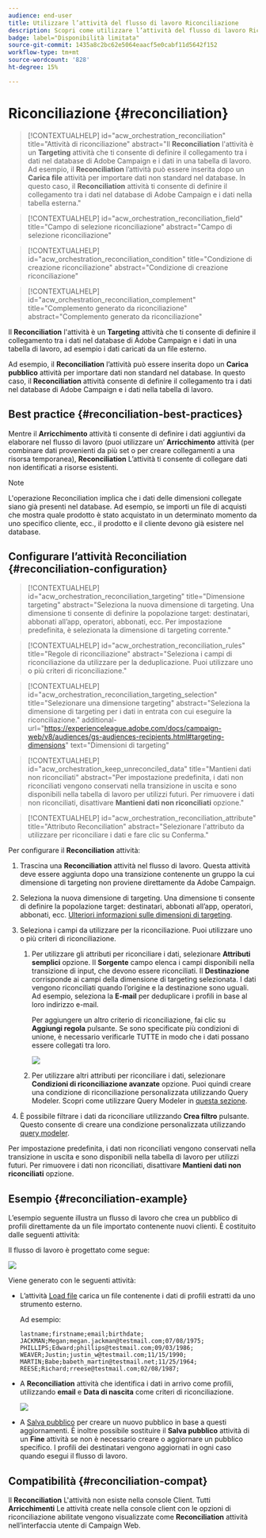 ```yaml
---
audience: end-user
title: Utilizzare l’attività del flusso di lavoro Riconciliazione
description: Scopri come utilizzare l’attività del flusso di lavoro Riconciliazione
badge: label="Disponibilità limitata"
source-git-commit: 1435a8c2bc62e5064eaacf5e0cabf11d5642f152
workflow-type: tm+mt
source-wordcount: '828'
ht-degree: 15%

---
```


# Riconciliazione {#reconciliation}

>[!CONTEXTUALHELP]
>id="acw_orchestration_reconciliation"
>title="Attività di riconciliazione"
>abstract="Il **Reconciliation** l&#39;attività è un **Targeting** attività che ti consente di definire il collegamento tra i dati nel database di Adobe Campaign e i dati in una tabella di lavoro. Ad esempio, il **Reconciliation** l’attività può essere inserita dopo un **Carica file** attività per importare dati non standard nel database. In questo caso, il **Reconciliation** attività ti consente di definire il collegamento tra i dati nel database di Adobe Campaign e i dati nella tabella esterna."

>[!CONTEXTUALHELP]
>id="acw_orchestration_reconciliation_field"
>title="Campo di selezione riconciliazione"
>abstract="Campo di selezione riconciliazione"

>[!CONTEXTUALHELP]
>id="acw_orchestration_reconciliation_condition"
>title="Condizione di creazione riconciliazione"
>abstract="Condizione di creazione riconciliazione"

>[!CONTEXTUALHELP]
>id="acw_orchestration_reconciliation_complement"
>title="Complemento generato da riconciliazione"
>abstract="Complemento generato da riconciliazione"

Il **Reconciliation** l&#39;attività è un **Targeting** attività che ti consente di definire il collegamento tra i dati nel database di Adobe Campaign e i dati in una tabella di lavoro, ad esempio i dati caricati da un file esterno.

Ad esempio, il **Reconciliation** l’attività può essere inserita dopo un **Carica pubblico** attività per importare dati non standard nel database. In questo caso, il **Reconciliation** attività consente di definire il collegamento tra i dati nel database di Adobe Campaign e i dati nella tabella di lavoro.

## Best practice {#reconciliation-best-practices}

Mentre il **Arricchimento** attività ti consente di definire i dati aggiuntivi da elaborare nel flusso di lavoro (puoi utilizzare un’ **Arricchimento** attività (per combinare dati provenienti da più set o per creare collegamenti a una risorsa temporanea), **Reconciliation** L’attività ti consente di collegare dati non identificati a risorse esistenti.

>[!NOTE]
>L&#39;operazione Reconciliation implica che i dati delle dimensioni collegate siano già presenti nel database.  Ad esempio, se importi un file di acquisti che mostra quale prodotto è stato acquistato in un determinato momento da uno specifico cliente, ecc., il prodotto e il cliente devono già esistere nel database.

## Configurare l’attività Reconciliation {#reconciliation-configuration}

>[!CONTEXTUALHELP]
>id="acw_orchestration_reconciliation_targeting"
>title="Dimensione targeting"
>abstract="Seleziona la nuova dimensione di targeting. Una dimensione ti consente di definire la popolazione target: destinatari, abbonati all’app, operatori, abbonati, ecc. Per impostazione predefinita, è selezionata la dimensione di targeting corrente."

>[!CONTEXTUALHELP]
>id="acw_orchestration_reconciliation_rules"
>title="Regole di riconciliazione"
>abstract="Seleziona i campi di riconciliazione da utilizzare per la deduplicazione. Puoi utilizzare uno o più criteri di riconciliazione."

>[!CONTEXTUALHELP]
>id="acw_orchestration_reconciliation_targeting_selection"
>title="Selezionare una dimensione targeting"
>abstract="Seleziona la dimensione di targeting per i dati in entrata con cui eseguire la riconciliazione."
>additional-url="https://experienceleague.adobe.com/docs/campaign-web/v8/audiences/gs-audiences-recipients.html#targeting-dimensions" text="Dimensioni di targeting"

>[!CONTEXTUALHELP]
>id="acw_orchestration_keep_unreconciled_data"
>title="Mantieni dati non riconciliati"
>abstract="Per impostazione predefinita, i dati non riconciliati vengono conservati nella transizione in uscita e sono disponibili nella tabella di lavoro per utilizzi futuri. Per rimuovere i dati non riconciliati, disattivare **Mantieni dati non riconciliati** opzione."

>[!CONTEXTUALHELP]
>id="acw_orchestration_reconciliation_attribute"
>title="Attributo Reconciliation"
>abstract="Selezionare l&#39;attributo da utilizzare per riconciliare i dati e fare clic su Conferma."

Per configurare il **Reconciliation** attività:

1. Trascina una **Reconciliation** attività nel flusso di lavoro. Questa attività deve essere aggiunta dopo una transizione contenente un gruppo la cui dimensione di targeting non proviene direttamente da Adobe Campaign.

1. Seleziona la nuova dimensione di targeting. Una dimensione ti consente di definire la popolazione target: destinatari, abbonati all’app, operatori, abbonati, ecc. [Ulteriori informazioni sulle dimensioni di targeting](../../audience/about-recipients.md#targeting-dimensions).

1. Seleziona i campi da utilizzare per la riconciliazione. Puoi utilizzare uno o più criteri di riconciliazione.

   1. Per utilizzare gli attributi per riconciliare i dati, selezionare **Attributi semplici** opzione. Il **Sorgente** campo elenca i campi disponibili nella transizione di input, che devono essere riconciliati. Il **Destinazione** corrisponde ai campi della dimensione di targeting selezionata. I dati vengono riconciliati quando l’origine e la destinazione sono uguali. Ad esempio, seleziona la **E-mail** per deduplicare i profili in base al loro indirizzo e-mail.

      Per aggiungere un altro criterio di riconciliazione, fai clic su **Aggiungi regola** pulsante. Se sono specificate più condizioni di unione, è necessario verificarle TUTTE in modo che i dati possano essere collegati tra loro.

      ![](../assets/workflow-reconciliation-criteria.png)

   1. Per utilizzare altri attributi per riconciliare i dati, selezionare **Condizioni di riconciliazione avanzate** opzione. Puoi quindi creare una condizione di riconciliazione personalizzata utilizzando Query Modeler. Scopri come utilizzare Query Modeler in [questa sezione](../../query/query-modeler-overview.md).

1. È possibile filtrare i dati da riconciliare utilizzando **Crea filtro** pulsante. Questo consente di creare una condizione personalizzata utilizzando [query modeler](../../query/query-modeler-overview.md).

Per impostazione predefinita, i dati non riconciliati vengono conservati nella transizione in uscita e sono disponibili nella tabella di lavoro per utilizzi futuri. Per rimuovere i dati non riconciliati, disattivare **Mantieni dati non riconciliati** opzione.

## Esempio {#reconciliation-example}

L’esempio seguente illustra un flusso di lavoro che crea un pubblico di profili direttamente da un file importato contenente nuovi clienti. È costituito dalle seguenti attività:

Il flusso di lavoro è progettato come segue:

![](../assets/workflow-reconciliation-sample-1.0.png)


Viene generato con le seguenti attività:

* L’attività [Load file](load-file.md) carica un file contenente i dati di profili estratti da uno strumento esterno.

  Ad esempio:

  ```
  lastname;firstname;email;birthdate;
  JACKMAN;Megan;megan.jackman@testmail.com;07/08/1975;
  PHILLIPS;Edward;phillips@testmail.com;09/03/1986;
  WEAVER;Justin;justin_w@testmail.com;11/15/1990;
  MARTIN;Babe;babeth_martin@testmail.net;11/25/1964;
  REESE;Richard;rreese@testmail.com;02/08/1987;
  ```

* A **Reconciliation** attività che identifica i dati in arrivo come profili, utilizzando **email** e **Data di nascita** come criteri di riconciliazione.

  ![](../assets/workflow-reconciliation-sample-1.1.png)

* A [Salva pubblico](save-audience.md) per creare un nuovo pubblico in base a questi aggiornamenti. È inoltre possibile sostituire il **Salva pubblico** attività di un **Fine** attività se non è necessario creare o aggiornare un pubblico specifico. I profili dei destinatari vengono aggiornati in ogni caso quando esegui il flusso di lavoro.


## Compatibilità {#reconciliation-compat}

Il **Reconciliation** L&#39;attività non esiste nella console Client. Tutti **Arricchimenti** Le attività create nella console client con le opzioni di riconciliazione abilitate vengono visualizzate come **Reconciliation** attività nell’interfaccia utente di Campaign Web.
